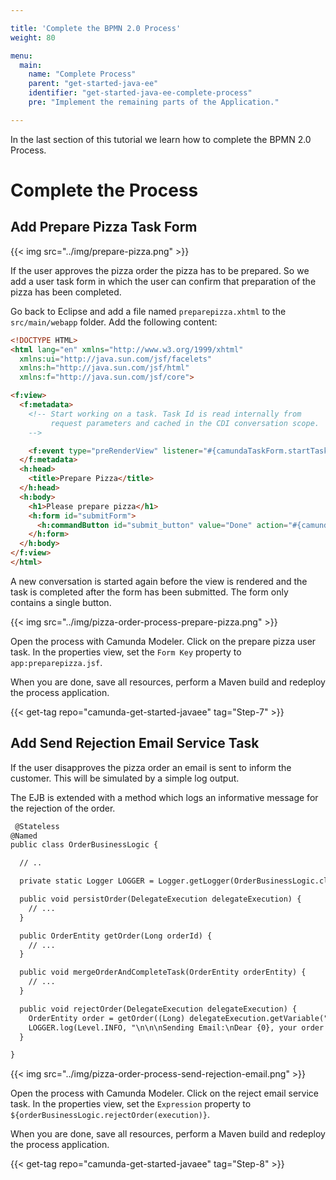 ```yaml
---

title: 'Complete the BPMN 2.0 Process'
weight: 80

menu:
  main:
    name: "Complete Process"
    parent: "get-started-java-ee"
    identifier: "get-started-java-ee-complete-process"
    pre: "Implement the remaining parts of the Application."

---
```


In the last section of this tutorial we learn how to complete the BPMN 2.0 Process.


# Complete the Process

## Add Prepare Pizza Task Form

{{< img src="../img/prepare-pizza.png" >}}

If the user approves the pizza order the pizza has to be prepared. So we add a user task form in which the user can confirm that preparation of the pizza has been completed.

Go back to Eclipse and add a file named `preparepizza.xhtml` to the `src/main/webapp` folder. Add the following content:

```html
<!DOCTYPE HTML>
<html lang="en" xmlns="http://www.w3.org/1999/xhtml"
  xmlns:ui="http://java.sun.com/jsf/facelets"
  xmlns:h="http://java.sun.com/jsf/html"
  xmlns:f="http://java.sun.com/jsf/core">

<f:view>
  <f:metadata>
    <!-- Start working on a task. Task Id is read internally from
         request parameters and cached in the CDI conversation scope.
    -->

    <f:event type="preRenderView" listener="#{camundaTaskForm.startTaskForm()}" />
  </f:metadata>
  <h:head>
    <title>Prepare Pizza</title>
  </h:head>
  <h:body>
    <h1>Please prepare pizza</h1>
    <h:form id="submitForm">
      <h:commandButton id="submit_button" value="Done" action="#{camundaTaskForm.completeTask()}" />
    </h:form>
  </h:body>
</f:view>
</html>
```

A new conversation is started again before the view is rendered and the task is completed after the form has been submitted. The form only contains a single button.

{{< img src="../img/pizza-order-process-prepare-pizza.png" >}}

Open the process with Camunda Modeler. Click on the prepare pizza user task. In the properties view, set the `Form Key` property to `app:preparepizza.jsf`.

When you are done, save all resources, perform a Maven build and redeploy the process application.

{{< get-tag repo="camunda-get-started-javaee" tag="Step-7" >}}

## Add Send Rejection Email Service Task

If the user disapproves the pizza order an email is sent to inform the customer. This will be simulated by a simple log output.

The EJB is extended with a method which logs an informative message for the rejection of the order.

```html
 @Stateless
@Named
public class OrderBusinessLogic {

  // ..

  private static Logger LOGGER = Logger.getLogger(OrderBusinessLogic.class.getName());

  public void persistOrder(DelegateExecution delegateExecution) {
    // ...
  }

  public OrderEntity getOrder(Long orderId) {
    // ...
  }

  public void mergeOrderAndCompleteTask(OrderEntity orderEntity) {
    // ...
  }

  public void rejectOrder(DelegateExecution delegateExecution) {
    OrderEntity order = getOrder((Long) delegateExecution.getVariable("orderId"));
    LOGGER.log(Level.INFO, "\n\n\nSending Email:\nDear {0}, your order {1} of a {2} pizza has been rejected.\n\n\n", new String[]{order.getCustomer(), String.valueOf(order.getId()), order.getPizza()});
  }

}
```

{{< img src="../img/pizza-order-process-send-rejection-email.png" >}}

Open the process with Camunda Modeler. Click on the reject email service task. In the properties view, set the `Expression` property to `${orderBusinessLogic.rejectOrder(execution)}`.

When you are done, save all resources, perform a Maven build and redeploy the process application.

{{< get-tag repo="camunda-get-started-javaee" tag="Step-8" >}}
